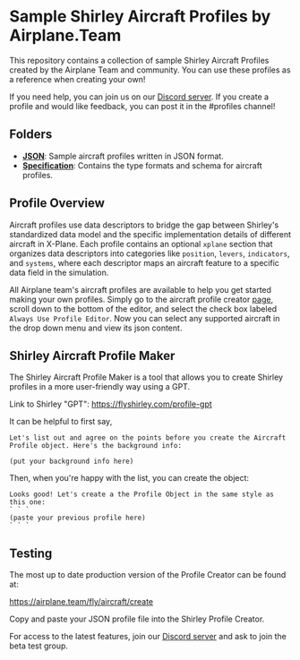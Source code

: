 # Sample Shirley Aircraft Profiles by Airplane.Team

This repository contains a collection of sample Shirley Aircraft Profiles created by the Airplane Team and community. You can use these profiles as a reference when creating your own!

If you need help, you can join us on our [Discord server](https://airplane.team/discord). If you create a profile and would like feedback, you can post it in the #profiles channel!

## Folders

- **[JSON](./json)**: Sample aircraft profiles written in JSON format.
- **[Specification](./specification)**: Contains the type formats and schema for aircraft profiles.

## Profile Overview

Aircraft profiles use data descriptors to bridge the gap between Shirley's standardized data model and the specific implementation details of different aircraft in X-Plane. Each profile contains an optional `xplane` section that organizes data descriptors into categories like `position`, `levers`, `indicators`, and `systems`, where each descriptor maps an aircraft feature to a specific data field in the simulation.

All Airplane team's aircraft profiles are available to help you get started making your own profiles. Simply go to the aircraft profile creator [page](https://airplane.team/fly/aircraft/create), scroll down to the bottom of the editor, and select the check box labeled `Always Use Profile Editor`. Now you can select any supported aircraft in the drop down menu and view its json content.

## Shirley Aircraft Profile Maker

The Shirley Aircraft Profile Maker is a tool that allows you to create Shirley profiles in a more user-friendly way using a GPT.

Link to Shirley "GPT":
https://flyshirley.com/profile-gpt

It can be helpful to first say,

```
Let's list out and agree on the points before you create the Aircraft Profile object. Here's the background info:

(put your background info here)
```

Then, when you're happy with the list, you can create the object:

```
Looks good! Let's create a the Profile Object in the same style as this one:
` ` `
(paste your previous profile here)
` ` `
```

## Testing

The most up to date production version of the Profile Creator can be found at:

https://airplane.team/fly/aircraft/create

Copy and paste your JSON profile file into the Shirley Profile Creator.

For access to the latest features, join our [Discord server](https://airplane.team/discord) and ask to join the beta test group.
